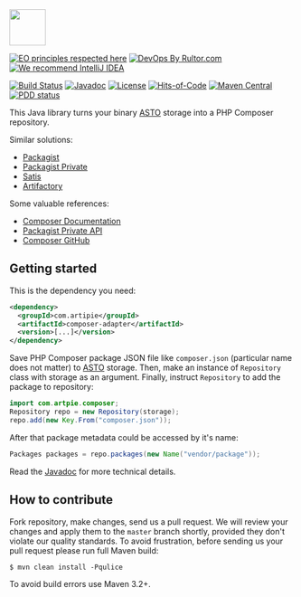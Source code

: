 <img src="https://www.artipie.com/logo.svg" width="64px" height="64px"/>

[![EO principles respected here](https://www.elegantobjects.org/badge.svg)](https://www.elegantobjects.org)
[![DevOps By Rultor.com](http://www.rultor.com/b/artipie/composer-adapter)](http://www.rultor.com/p/artipie/composer-adapter)
[![We recommend IntelliJ IDEA](https://www.elegantobjects.org/intellij-idea.svg)](https://www.jetbrains.com/idea/)

[![Build Status](https://img.shields.io/travis/artipie/composer-adapter/master.svg)](https://travis-ci.org/artipie/composer-adapter)
[![Javadoc](http://www.javadoc.io/badge/com.artipie/composer-adapter.svg)](http://www.javadoc.io/doc/com.artipie/composer-adapter)
[![License](https://img.shields.io/badge/license-MIT-green.svg)](https://github.com/artipie/composer-adapter/blob/master/LICENSE)
[![Hits-of-Code](https://hitsofcode.com/github/artipie/composer-adapter)](https://hitsofcode.com/view/github/artipie/composer-adapter)
[![Maven Central](https://img.shields.io/maven-central/v/com.artipie/composer-adapter.svg)](https://maven-badges.herokuapp.com/maven-central/com.artipie/composer-adapter)
[![PDD status](http://www.0pdd.com/svg?name=artipie/composer-adapter)](http://www.0pdd.com/p?name=artipie/composer-adapter)

This Java library turns your binary [ASTO](https://github.com/artipie/asto) 
storage into a PHP Composer repository.

Similar solutions:

  * [Packagist](https://packagist.org/)
  * [Packagist Private](https://packagist.com/)
  * [Satis](https://github.com/composer/satis)
  * [Artifactory](https://www.jfrog.com/confluence/display/RTF/PHP+Composer+Repositories)

Some valuable references:

  * [Composer Documentation](https://getcomposer.org/doc/)
  * [Packagist Private API](https://packagist.com/docs/api)
  * [Composer GitHub](https://github.com/composer)

## Getting started

This is the dependency you need:

```xml
<dependency>
  <groupId>com.artipie</groupId>
  <artifactId>composer-adapter</artifactId>
  <version>[...]</version>
</dependency>
```

Save PHP Composer package JSON file like `composer.json` (particular name does not matter)
to [ASTO](https://github.com/artipie/asto) storage. 
Then, make an instance of `Repository` class with storage as an argument.
Finally, instruct `Repository` to add the package to repository:

```java
import com.artpie.composer;
Repository repo = new Repository(storage);
repo.add(new Key.From("composer.json"));
```

After that package metadata could be accessed by it's name:

```java
Packages packages = repo.packages(new Name("vendor/package"));
```

Read the [Javadoc](http://www.javadoc.io/doc/com.artipie/composer-adapter)
for more technical details.

## How to contribute

Fork repository, make changes, send us a pull request. We will review
your changes and apply them to the `master` branch shortly, provided
they don't violate our quality standards. To avoid frustration, before
sending us your pull request please run full Maven build:

```
$ mvn clean install -Pqulice
```

To avoid build errors use Maven 3.2+.

